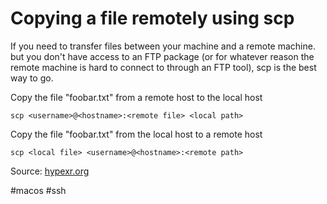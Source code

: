 # Copying a file remotely using scp
If you need to transfer files between your machine and a remote machine. but you don't have access to an FTP package (or for whatever reason the remote machine is hard to connect to through an FTP tool), scp is the best way to go.

Copy the file "foobar.txt" from a remote host to the local host

`scp <username>@<hostname>:<remote file> <local path> `

Copy the file "foobar.txt" from the local host to a remote host

`scp <local file> <username>@<hostname>:<remote path>` 

Source: [hypexr.org](http://www.hypexr.org/linux_scp_help.php)

#macos #ssh